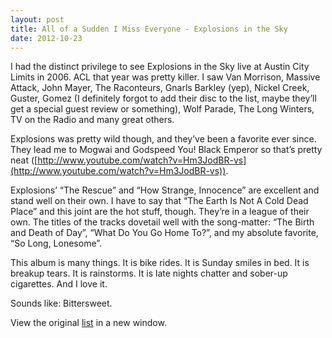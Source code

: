 ```yaml
---
layout: post
title: All of a Sudden I Miss Everyone - Explosions in the Sky
date: 2012-10-23
---
```


I had the distinct privilege to see Explosions in the Sky live at Austin
City Limits in 2006. ACL that year was pretty killer. I saw Van
Morrison, Massive Attack, John Mayer, The Raconteurs, Gnarls Barkley
(yep), Nickel Creek, Guster, Gomez (I definitely forgot to add their
disc to the list, maybe they’ll get a special guest review or
something), Wolf Parade, The Long Winters, TV on the Radio and many
great others. 

Explosions was pretty wild though, and they’ve been a favorite ever
since. They lead me to Mogwai and Godspeed You! Black Emperor so that’s
pretty neat
([http://www.youtube.com/watch?v=Hm3JodBR-vs](http://www.youtube.com/watch?v=Hm3JodBR-vs)).

Explosions’ “The Rescue” and “How Strange, Innocence” are excellent and
stand well on their own. I have to say that “The Earth Is Not A Cold
Dead Place” and this joint are the hot stuff, though. They’re in a
league of their own. The titles of the tracks dovetail well with the
song-matter: “The Birth and Death of Day”, “What Do You Go Home To?”,
and my absolute favorite, “So Long, Lonesome”. 

This album is many things. It is bike rides. It is Sunday smiles in bed.
It is breakup tears. It is rainstorms. It is late nights chatter and
sober-up cigarettes. And I love it. 

Sounds like: Bittersweet.


View the
original [list](https://docs.google.com/spreadsheet/pub?key=0ArDppihwaWa6dFdaeV9pOXNTeERqbWVFTFp5bWFuNmc&output=html)
in a new window.

